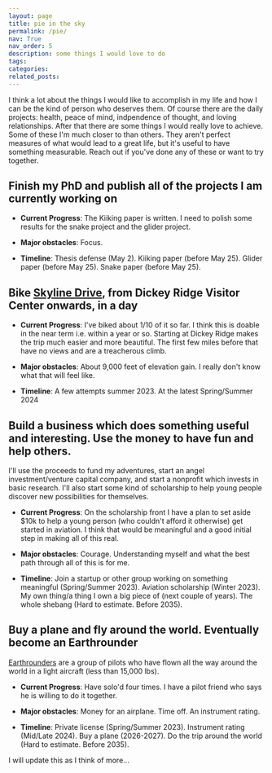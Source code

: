 ```yaml
---
layout: page
title: pie in the sky
permalink: /pie/
nav: True
nav_order: 5
description: some things I would love to do
tags: 
categories: 
related_posts: 
---
```


I think a lot about the things I would like to accomplish in my life and how I can be the kind
of person who deserves them. Of course there are the daily projects: health, peace of mind, indpendence of thought, 
and loving relationships. After that there are some 
things I would really love to achieve. Some of these I'm much closer to than others. They aren't 
perfect measures of what would lead to a great life, but it's useful to have something measurable. Reach out
if you've done any of these or want to try together.


## Finish my PhD and publish all of the projects I am currently working on

- **Current Progress**: The Kiiking paper is written. I need to polish some results for the snake project and the glider project.


- **Major obstacles**: Focus.


- **Timeline**: Thesis defense (May 2). Kiiking paper (before May 25). Glider paper (before May 25). Snake paper (before May 25).

## Bike [Skyline Drive](https://www.nps.gov/shen/planyourvisit/driving-skyline-drive.htm), from Dickey Ridge Visitor Center onwards, in a day

- **Current Progress**: I've biked about 1/10 of it so far. I think this is doable in the near term i.e. within a year or so. Starting
at Dickey Ridge makes the trip much easier and more beautiful. The first few miles before that have no views and are a treacherous climb.

- **Major obstacles**: About 9,000 feet of elevation gain. I really don't know what that will feel like.


- **Timeline**: A few attempts summer 2023. At the latest Spring/Summer 2024


## Build a business which does something useful and interesting. Use the money to have fun and help others.
I'll use the proceeds to fund my adventures, start an angel investment/venture capital company, and start a nonprofit
which invests in basic research. I'll also start some kind of scholarship to help young people discover new possibilities for themselves.  

- **Current Progress**: On the scholarship front I have a plan to set aside $10k 
to help a young person (who couldn't afford it otherwise) get started in aviation. I think that would be 
meaningful and a good initial step in making all of this real. 


- **Major obstacles**: Courage. Understanding myself and what the best path through all of this is for me.


- **Timeline**: Join a startup or other group working on something meaningful (Spring/Summer 2023). Aviation scholarship (Winter 2023). My own thing/a thing I own a big piece of (next couple of years). The whole shebang (Hard to estimate. Before 2035).

## Buy a plane and fly around the world. Eventually become an Earthrounder
[Earthrounders](https://www.earthrounders.com/index.php) are a group of pilots who have flown all the way around the 
world in a light aircraft (less than 15,000 lbs).

- **Current Progress**: Have solo'd four times. I have a pilot friend who says he is willing to do it together.


- **Major obstacles**: Money for an airplane. Time off. An instrument rating.


- **Timeline**: Private license (Spring/Summer 2023). Instrument rating (Mid/Late 2024). Buy a plane (2026-2027). Do the trip around the world (Hard to estimate. Before 2035).

I will update this as I think of more...
